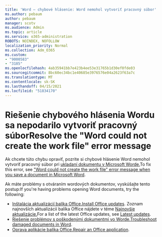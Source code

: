 ```yaml
---
title: 'Word – chybové hlásenie: Word nemohol vytvoriť pracovný súbor'
ms.author: pebaum
author: pebaum
manager: scotv
ms.audience: Admin
ms.topic: article
ms.service: o365-administration
ROBOTS: NOINDEX, NOFOLLOW
localization_priority: Normal
ms.collection: Adm_O365
ms.custom:
- "9000583"
- "3185"
ms.openlocfilehash: 4ab35941bb7e423b4ee53e31765b1d30ef0fde03
ms.sourcegitcommit: 8bc60ec34bc1e40685e3976576e04a2623f63a7c
ms.translationtype: MT
ms.contentlocale: sk-SK
ms.lasthandoff: 04/15/2021
ms.locfileid: "51834170"
---
```

# <a name="resolve-the-word-could-not-create-the-work-file-error-message"></a><span data-ttu-id="c4762-102">Riešenie chybového hlásenia Wordu sa nepodarilo vytvoriť pracovný súbor</span><span class="sxs-lookup"><span data-stu-id="c4762-102">Resolve the "Word could not create the work file" error message</span></span>

<span data-ttu-id="c4762-103">Ak chcete túto chybu opraviť, pozrite si chybové hlásenie Word nemohol vytvoriť pracovný súbor pri [ukladaní dokumentu v Microsoft Worde.](https://docs.microsoft.com/office/troubleshoot/word/word-could-not-create-the-work-file)</span><span class="sxs-lookup"><span data-stu-id="c4762-103">To fix this error, see ["Word could not create the work file" error message when you save a document in Microsoft Word](https://docs.microsoft.com/office/troubleshoot/word/word-could-not-create-the-work-file).</span></span>

<span data-ttu-id="c4762-104">Ak máte problémy s otváraním wordových dokumentov, vyskúšajte tento postup:</span><span class="sxs-lookup"><span data-stu-id="c4762-104">If you're having problems opening Word documents, try the following:</span></span>

- <span data-ttu-id="c4762-105">[Inštalácia aktualizácií balíka Office.](https://support.office.com/article/2ab296f3-7f03-43a2-8e50-46de917611c5)</span><span class="sxs-lookup"><span data-stu-id="c4762-105">[Install Office updates](https://support.office.com/article/2ab296f3-7f03-43a2-8e50-46de917611c5).</span></span> <span data-ttu-id="c4762-106">Zoznam najnovších aktualizácií balíka Office nájdete v téme [Najnovšie aktualizácie.](https://docs.microsoft.com/officeupdates/office-updates-msi)</span><span class="sxs-lookup"><span data-stu-id="c4762-106">For a list of the latest Office updates, see [Latest updates](https://docs.microsoft.com/officeupdates/office-updates-msi).</span></span>
- <span data-ttu-id="c4762-107">[Riešenie problémov s poškodenými dokumentmi vo Worde.](https://docs.microsoft.com/office/troubleshoot/word/damaged-documents-in-word)</span><span class="sxs-lookup"><span data-stu-id="c4762-107">[Troubleshoot damaged documents in Word](https://docs.microsoft.com/office/troubleshoot/word/damaged-documents-in-word).</span></span>
- <span data-ttu-id="c4762-108">[Oprava aplikácie balíka Office.](https://support.office.com/Article/Repair-an-Office-application-7821d4b6-7c1d-4205-aa0e-a6b40c5bb88b)</span><span class="sxs-lookup"><span data-stu-id="c4762-108">[Repair an Office application](https://support.office.com/Article/Repair-an-Office-application-7821d4b6-7c1d-4205-aa0e-a6b40c5bb88b).</span></span>